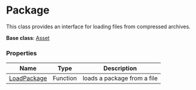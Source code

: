 # Package #
This class provides an interface for loading files from compressed archives.

**Base class**: [Asset](Asset.md)

### Properties ###
| Name | Type | Description |
| - | - | - |
| [LoadPackage](LoadPackage.md) | Function | loads a package from a file |